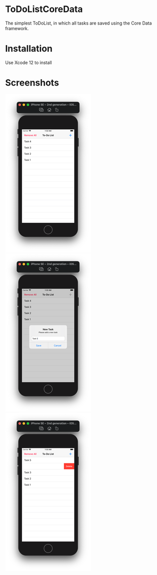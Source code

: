 # ToDoListCoreData

The simplest ToDoList, in which all tasks are saved using the Core Data framework.

# Installation

Use Xcode 12 to install

# Screenshots

![Screenshot 1](https://github.com/slemeshaev/ToDoListCoreData/blob/develop/ToDoListCoreData/ToDoListCoreData/Screenshots/Screenshot_01.png?raw=true)
![Screenshot 2](https://github.com/slemeshaev/ToDoListCoreData/blob/develop/ToDoListCoreData/ToDoListCoreData/Screenshots/Screenshot_02.png?raw=true)
![Screenshot 3](https://github.com/slemeshaev/ToDoListCoreData/blob/develop/ToDoListCoreData/ToDoListCoreData/Screenshots/Screenshot_03.png?raw=true)
